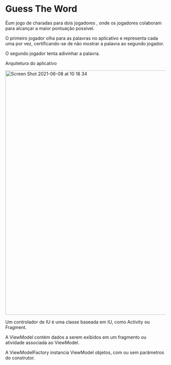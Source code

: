 
# Guess The Word

Éum jogo de charadas para dois jogadores , onde os jogadores colaboram para alcançar a maior pontuação possível.

O primeiro jogador olha para as palavras no aplicativo e representa cada uma por vez, certificando-se de não mostrar a palavra ao segundo jogador.

O segundo jogador tenta adivinhar a palavra.

Arquitetura do aplicativo

<img width="769" alt="Screen Shot 2021-06-08 at 10 18 34" src="https://user-images.githubusercontent.com/49947803/121192115-fb090080-c842-11eb-81fa-6340178b4ce7.png">

Um controlador de IU é uma classe baseada em IU, como Activity ou Fragment. 


A ViewModel contém dados a serem exibidos em um fragmento ou atividade associada ao ViewModel. 


A ViewModelFactory instancia ViewModel objetos, com ou sem parâmetros do construtor.



